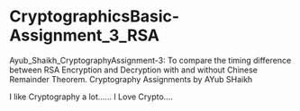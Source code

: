 # CryptographicsBasic-Assignment_3_RSA
Ayub_Shaikh_CryptographyAssignment-3: To compare the timing difference between RSA Encryption and Decryption with and without Chinese Remainder Theorem.
Cryptography Assignments
by AYub SHaikh

I like Cryptography a lot......
I Love Crypto....
